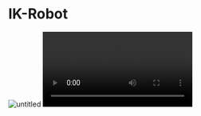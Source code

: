 # IK-Robot
![untitled](https://github.com/user-attachments/assets/8b198874-919a-43a3-a5f9-0eacabae3dc6)
![untitl](https://github.com/Templatew/IK-Robot/blob/main/rendu0001-0408.mp4)

